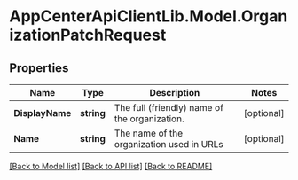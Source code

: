 # AppCenterApiClientLib.Model.OrganizationPatchRequest
## Properties

Name | Type | Description | Notes
------------ | ------------- | ------------- | -------------
**DisplayName** | **string** | The full (friendly) name of the organization. | [optional] 
**Name** | **string** | The name of the organization used in URLs | [optional] 

[[Back to Model list]](../README.md#documentation-for-models) [[Back to API list]](../README.md#documentation-for-api-endpoints) [[Back to README]](../README.md)

